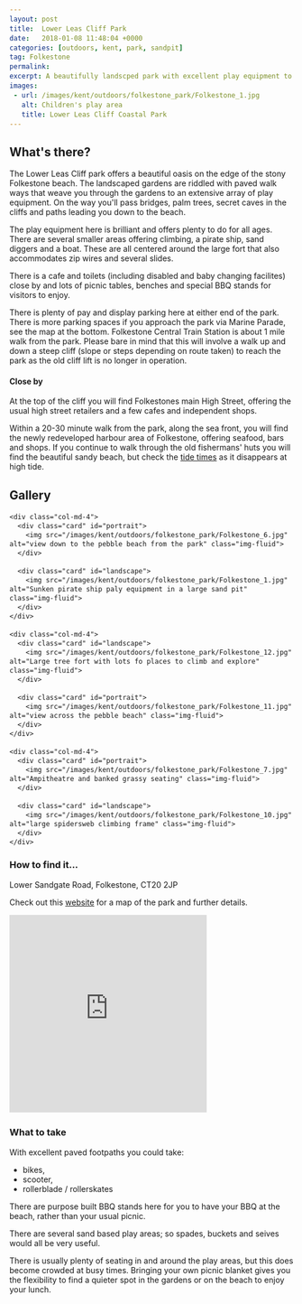 ```yaml
---
layout: post
title:  Lower Leas Cliff Park
date:   2018-01-08 11:48:04 +0000
categories: [outdoors, kent, park, sandpit]
tag: Folkestone
permalink: 
excerpt: A beautifully landscped park with excellent play equipment to keep the children entertained for hours.  Close to Folkestones' stony beach and a pleasant stroll to the redeveloped harbour. 
images:
 - url: /images/kent/outdoors/folkestone_park/Folkestone_1.jpg
   alt: Children's play area
   title: Lower Leas Cliff Coastal Park
---
```


## What's there?

The Lower Leas Cliff park offers a beautiful oasis on the edge of the stony Folkestone beach.  The landscaped gardens are riddled with paved walk ways that weave you through the gardens to an extensive array of play equipment.  On the way you'll pass bridges, palm trees, secret caves in the cliffs and paths leading you down to the beach.

The play equipment here is brilliant and offers plenty to do for all ages.  There are several smaller areas offering climbing, a pirate ship, sand diggers and a boat.  These are all centered around the large fort that also accommodates zip wires and several slides.

There is a cafe and toilets (including disabled and baby changing facilites) close by and lots of picnic tables, benches and special BBQ stands for visitors to enjoy. 

There is plenty of pay and display parking here at either end of the park. There is more parking spaces if you approach the park via Marine Parade, see the map at the bottom.  Folkestone Central Train Station is about 1 mile walk from the park.  Please bare in mind that this will involve a walk up and down a steep cliff (slope or steps depending on route taken) to reach the park as the old cliff lift is no longer in operation.

#### Close by

At the top of the cliff you will find Folkestones main High Street, offering the usual high street retailers and a few cafes and independent shops.

Within a 20-30 minute walk from the park, along the sea front, you will find the newly redeveloped harbour area of Folkestone, offering seafood, bars and shops.  If you continue to walk through the old fishermans' huts you will find the beautiful sandy beach, but check the [tide times](http://www.bbc.co.uk/weather/coast_and_sea/tide_tables/9/88) as it disappears at high tide.

## Gallery

<div class="container">

  <div class="row">

    <div class="col-md-4">
      <div class="card" id="portrait">
        <img src="/images/kent/outdoors/folkestone_park/Folkestone_6.jpg" alt="view down to the pebble beach from the park" class="img-fluid">
      </div>

      <div class="card" id="landscape">
        <img src="/images/kent/outdoors/folkestone_park/Folkestone_1.jpg" alt="Sunken pirate ship paly equipment in a large sand pit" class="img-fluid">
      </div>  
    </div>

    <div class="col-md-4">
      <div class="card" id="landscape">
        <img src="/images/kent/outdoors/folkestone_park/Folkestone_12.jpg" alt="Large tree fort with lots fo places to climb and explore" class="img-fluid">
      </div>

      <div class="card" id="portrait">
        <img src="/images/kent/outdoors/folkestone_park/Folkestone_11.jpg" alt="view across the pebble beach" class="img-fluid">
      </div>
    </div>

    <div class="col-md-4">
      <div class="card" id="portrait">
        <img src="/images/kent/outdoors/folkestone_park/Folkestone_7.jpg" alt="Ampitheatre and banked grassy seating" class="img-fluid">
      </div>

      <div class="card" id="landscape">
        <img src="/images/kent/outdoors/folkestone_park/Folkestone_10.jpg" alt="large spidersweb climbing frame" class="img-fluid">
      </div>
    </div>

  </div>      
</div>


### How to find it...

Lower Sandgate Road, Folkestone, CT20 2JP

Check out this [website](https://www.visitkent.co.uk/lower-leas-coastal-park/) for a map of the park and further details.

<iframe src="https://www.google.com/maps/embed?pb=!1m18!1m12!1m3!1d5013.608090966815!2d1.1669209160235585!3d51.07516725627587!2m3!1f0!2f0!3f0!3m2!1i1024!2i768!4f13.1!3m3!1m2!1s0x47debedf2ec5257f%3A0xc453be62f7fbc544!2sThe+Lower+Leas+Coastal+Park!5e0!3m2!1sen!2suk!4v1515499135384" width="350" height="350" frameborder="0" style="border:0" allowfullscreen></iframe>

### What to take

With excellent paved footpaths you could take:
* bikes,
* scooter,
* rollerblade / rollerskates

There are purpose built BBQ stands here for you to have your BBQ at the beach, rather than your usual picnic.

There are several sand based play areas; so spades, buckets and seives would all be very useful.

There is usually plenty of seating in and around the play areas, but this does become crowded at busy times.  Bringing your own picnic blanket gives you the flexibility to find a quieter spot in the gardens or on the beach to enjoy your lunch.
